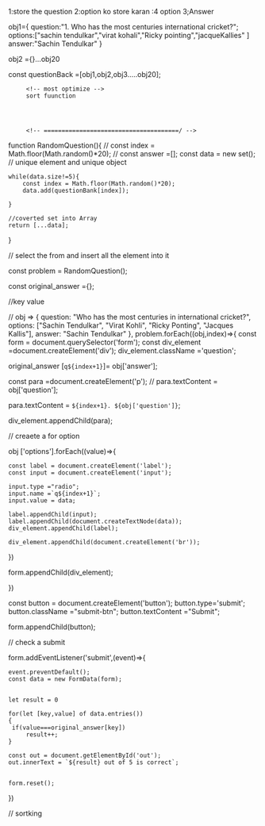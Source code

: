 <!-- Data store -->
1:store the question
2:option ko store karan :4 option
3;Answer

obj1={
    question:"1. Who has the most centuries international cricket?";
    options:["sachin tendulkar","virat kohali","Ricky              pointing","jacqueKallies" ]
    answer:"Sachin Tendulkar"
}


obj2 ={}...obj20

const questionBack =[obj1,obj2,obj3.....obj20];





 <!-- <div class="question">
                <p>1. Who has the most centuries in international cricket?</p>
                <label>
                    <input type="radio" name="q1" value="Sachin Tendulkar"> Sachin Tendulkar
                </label><br>
                <label>
                    <input type="radio" name="q1" value="Virat Kohli"> Virat Kohli
                </label><br>
                <label>
                    <input type="radio" name="q1" value="Ricky Ponting"> Ricky Ponting
                </label><br>
                <label>
                    <input type="radio" name="q1" value="Jacques Kallis"> Jacques Kallis
                </label><br>
            </div>
            
            </div> -->
         






         <!-- most optimize -->
         sort fuunction 




         <!-- ======================================/ -->


function RandomQuestion(){
    // const index = Math.floor(Math.random()*20);
    // const answer =[];
    const data = new set(); // unique element and unique object

    while(data.size!=5){
        const index = Math.floor(Math.random()*20);
        data.add(questionBank[index]);
        
    }

    //coverted set into Array
    return [...data];


}



// select the from and insert all the element into it 

const problem = RandomQuestion();

const original_answer ={};

//key value

// obj =>  { question: "Who has the most centuries in international cricket?", options: ["Sachin Tendulkar", "Virat Kohli", "Ricky Ponting", "Jacques Kallis"], answer: "Sachin Tendulkar" },
problem.forEach((obj,index)=>{
    const form = document.querySelector('form');
const div_element =document.createElement('div');
div_element.className ='question';

 original_answer [`q${index+1}`]= obj['answer'];



const para =document.createElement('p');
// para.textContent = obj['question'];

para.textContent = `${index+1}. ${obj['question']}`;


div_element.appendChild(para);



// creaete a for option

obj ['options'].forEach((value)=>{

    const label = document.createElement('label');
    const input = document.createElement('input');

    input.type ="radio";
    input.name =`q${index+1}`;
    input.value = data;

    label.appendChild(input);
    label.appendChild(document.createTextNode(data));
    div_element.appendChild(label);

    div_element.appendChild(document.createElement('br'));


})

form.appendChild(div_element);

})


const button  = document.createElement('button');
button.type='submit';
button.className ="submit-btn";
button.textContent ="Submit";

form.appendChild(button);

// check a submit
 
 form.addEventListener('submit',(event)=>{
     
    event.preventDefault();
    const data = new FormData(form);

 
    let result = 0
 
    for(let [key,value] of data.entries())
    {
     if(value===original_answer[key])
         result++;
    }
 
    const out = document.getElementById('out');
    out.innerText = `${result} out of 5 is correct`;
 
 
    form.reset();
 
 })

// sortking 